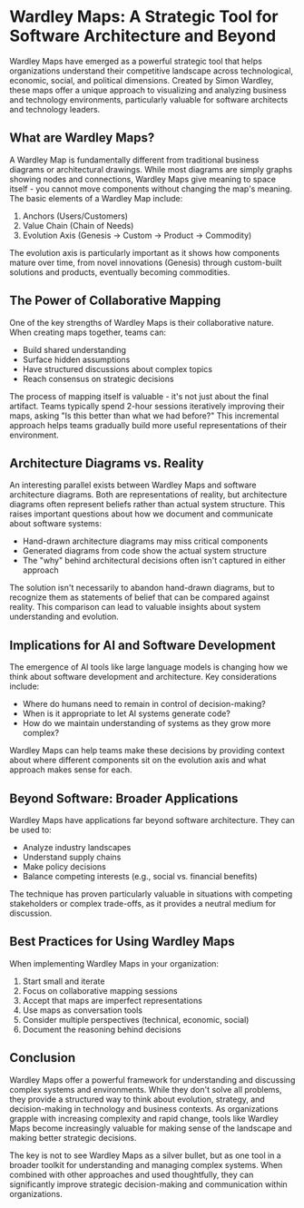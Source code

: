 # Wardley Maps: A Strategic Tool for Software Architecture and Beyond

Wardley Maps have emerged as a powerful strategic tool that helps organizations understand their competitive landscape across technological, economic, social, and political dimensions. Created by Simon Wardley, these maps offer a unique approach to visualizing and analyzing business and technology environments, particularly valuable for software architects and technology leaders.

## What are Wardley Maps?

A Wardley Map is fundamentally different from traditional business diagrams or architectural drawings. While most diagrams are simply graphs showing nodes and connections, Wardley Maps give meaning to space itself - you cannot move components without changing the map's meaning. The basic elements of a Wardley Map include:

1. Anchors (Users/Customers)
2. Value Chain (Chain of Needs)
3. Evolution Axis (Genesis → Custom → Product → Commodity)

The evolution axis is particularly important as it shows how components mature over time, from novel innovations (Genesis) through custom-built solutions and products, eventually becoming commodities.

## The Power of Collaborative Mapping

One of the key strengths of Wardley Maps is their collaborative nature. When creating maps together, teams can:
- Build shared understanding
- Surface hidden assumptions
- Have structured discussions about complex topics
- Reach consensus on strategic decisions

The process of mapping itself is valuable - it's not just about the final artifact. Teams typically spend 2-hour sessions iteratively improving their maps, asking "Is this better than what we had before?" This incremental approach helps teams gradually build more useful representations of their environment.

## Architecture Diagrams vs. Reality

An interesting parallel exists between Wardley Maps and software architecture diagrams. Both are representations of reality, but architecture diagrams often represent beliefs rather than actual system structure. This raises important questions about how we document and communicate about software systems:

- Hand-drawn architecture diagrams may miss critical components
- Generated diagrams from code show the actual system structure
- The "why" behind architectural decisions often isn't captured in either approach

The solution isn't necessarily to abandon hand-drawn diagrams, but to recognize them as statements of belief that can be compared against reality. This comparison can lead to valuable insights about system understanding and evolution.

## Implications for AI and Software Development

The emergence of AI tools like large language models is changing how we think about software development and architecture. Key considerations include:

- Where do humans need to remain in control of decision-making?
- When is it appropriate to let AI systems generate code?
- How do we maintain understanding of systems as they grow more complex?

Wardley Maps can help teams make these decisions by providing context about where different components sit on the evolution axis and what approach makes sense for each.

## Beyond Software: Broader Applications

Wardley Maps have applications far beyond software architecture. They can be used to:
- Analyze industry landscapes
- Understand supply chains
- Make policy decisions
- Balance competing interests (e.g., social vs. financial benefits)

The technique has proven particularly valuable in situations with competing stakeholders or complex trade-offs, as it provides a neutral medium for discussion.

## Best Practices for Using Wardley Maps

When implementing Wardley Maps in your organization:

1. Start small and iterate
2. Focus on collaborative mapping sessions
3. Accept that maps are imperfect representations
4. Use maps as conversation tools
5. Consider multiple perspectives (technical, economic, social)
6. Document the reasoning behind decisions

## Conclusion

Wardley Maps offer a powerful framework for understanding and discussing complex systems and environments. While they don't solve all problems, they provide a structured way to think about evolution, strategy, and decision-making in technology and business contexts. As organizations grapple with increasing complexity and rapid change, tools like Wardley Maps become increasingly valuable for making sense of the landscape and making better strategic decisions.

The key is not to see Wardley Maps as a silver bullet, but as one tool in a broader toolkit for understanding and managing complex systems. When combined with other approaches and used thoughtfully, they can significantly improve strategic decision-making and communication within organizations.